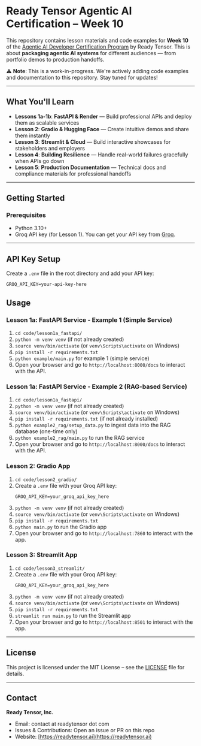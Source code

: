 # Ready Tensor Agentic AI Certification – Week 10

This repository contains lesson materials and code examples for **Week 10** of the [Agentic AI Developer Certification Program](https://app.readytensor.ai/publications/HrJ0xWtLzLNt) by Ready Tensor. This is about **packaging agentic AI systems** for different audiences — from portfolio demos to production handoffs.

⚠️ **Note**: This is a work-in-progress. We're actively adding code examples and documentation to this repository. Stay tuned for updates!

---

## What You'll Learn

- **Lessons 1a-1b**: **FastAPI & Render** — Build professional APIs and deploy them as scalable services
- **Lesson 2**: **Gradio & Hugging Face** — Create intuitive demos and share them instantly
- **Lesson 3**: **Streamlit & Cloud** — Build interactive showcases for stakeholders and employers
- **Lesson 4**: **Building Resilience** — Handle real-world failures gracefully when APIs go down
- **Lesson 5**: **Production Documentation** — Technical docs and compliance materials for professional handoffs

---

## Getting Started

### Prerequisites

- Python 3.10+
- Groq API key (for Lesson 1). You can get your API key from [Groq](https://console.groq.com/).

---

## API Key Setup

Create a `.env` file in the root directory and add your API key:

```
GROQ_API_KEY=your-api-key-here
```

## Usage

### Lesson 1a: FastAPI Service - Example 1 (Simple Service)

1. `cd code/lesson1a_fastapi/`
2. `python -m venv venv` (if not already created)
3. `source venv/bin/activate` (or `venv\Scripts\activate` on Windows)
4. `pip install -r requirements.txt`
5. `python example/main.py` for example 1 (simple service)
6. Open your browser and go to `http://localhost:8000/docs` to interact with the API.

### Lesson 1a: FastAPI Service - Example 2 (RAG-based Service)

1. `cd code/lesson1a_fastapi/`
2. `python -m venv venv` (if not already created)
3. `source venv/bin/activate` (or `venv\Scripts\activate` on Windows)
4. `pip install -r requirements.txt` (if not already installed)
5. `python example2_rag/setup_data.py` to ingest data into the RAG database (one-time only)
6. `python example2_rag/main.py` to run the RAG service
7. Open your browser and go to `http://localhost:8000/docs` to interact with the API.

### Lesson 2: Gradio App

1. `cd code/lesson2_gradio/`
2. Create a `.env` file with your Groq API key:
   ```
   GROQ_API_KEY=your_groq_api_key_here
   ```
3. `python -m venv venv` (if not already created)
4. `source venv/bin/activate` (or `venv\Scripts\activate` on Windows)
5. `pip install -r requirements.txt`
6. `python main.py` to run the Gradio app
7. Open your browser and go to `http://localhost:7860` to interact with the app.

### Lesson 3: Streamlit App

1. `cd code/lesson3_streamlit/`
2. Create a `.env` file with your Groq API key:
   ```
   GROQ_API_KEY=your_groq_api_key_here
   ```
3. `python -m venv venv` (if not already created)
4. `source venv/bin/activate` (or `venv\Scripts\activate` on Windows)
5. `pip install -r requirements.txt`
6. `streamlit run main.py` to run the Streamlit app
7. Open your browser and go to `http://localhost:8501` to interact with the app.

---

## License

This project is licensed under the MIT License – see the [LICENSE](LICENSE) file for details.

---

## Contact

**Ready Tensor, Inc.**

- Email: contact at readytensor dot com
- Issues & Contributions: Open an issue or PR on this repo
- Website: [https://readytensor.ai](https://readytensor.ai)
